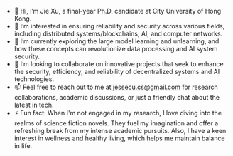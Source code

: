 - 👋 Hi, I’m Jie Xu, a final-year Ph.D. candidate at City University of Hong Kong.
- 👀 I’m interested in ensuring reliability and security across various fields, including distributed systems/blockchains, AI, and computer networks. 
- 🌱 I’m currently exploring the large model learning and unlearning, and how these concepts can revolutionize data processing and AI system security.
- 💞️ I’m looking to collaborate on innovative projects that seek to enhance the security, efficiency, and reliability of decentralized systems and AI technologies.
- 📫 Feel free to reach out to me at jessecu.cs@gmail.com for research collaborations, academic discussions, or just a friendly chat about the latest in tech.
- ⚡ Fun fact: When I'm not engaged in my research, I love diving into the realms of science fiction novels. They fuel my imagination and offer a refreshing break from my intense academic pursuits. Also, I have a keen interest in wellness and healthy living, which helps me maintain balance in life.
